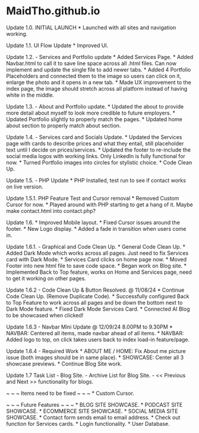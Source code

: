 # MaidTho.github.io

Update 1.0. INITIAL LAUNCH
    * Launched with all sites and navigation working.

Update 1.1. UI Flow Update
    * Improved UI.

Update 1.2. - Services and Portfolio update
    * Added Services Page.
    * Added Navbar.html to call it to save line space across all .html files. Can now implement and update the single file to add newer tabs. 
    * Added 4 Portfolio Placeholders and connected them to the image so users can click on it, enlarge the photo and it opens in a new tab. 
    * Made UX improvement to the index page, the image should stretch across all platform instead of having white in the middle.

Update 1.3. - About and Portfolio update.
    * Updated the about to provide more detail about myself to look more credible to future employers.
    * Updated Portfolio slightly to properly match the pages.
    * Updated home about section to properly match about section.

Update 1.4. - Services card and Socials Update.
    * Updated the Services page with cards to describe prices and what they entail, still placeholder text until I decide on prices/services.
    * Updated the footer to re-include the social media logos with working links. Only LinkedIn is fully functional for now.
    * Turned Portfolio images into circles for stylistic choice.
    * Code Clean Up.

Update 1.5. - PHP Update
    * PHP Installed, test run to see if contact works on live version.

Update 1.5.1. PHP Feature Test and Cursor removal
    * Removed Custom Cursor for now.
    * Played around with PHP starting to get a hang of it. Maybe make contact.html into contact.php?

Update 1.6.
    * Improved Mobile layout.
    * Fixed Cursor issues around the footer.
    * New Logo display.
    * Added a fade in transition when users come in.

Update 1.6.1. - Graphical and Code Clean Up.
    * General Code Clean Up.
    * Added Dark Mode which works across all pages. Just need to fix Services card with Dark Mode.
    * Services Card clicks on home page now.
    * Moved Footer into new html file to save code space.
    * Began work on Blog site.
    * Implemented Back to Top feature, works on Home and Services page, need to get it working on other pages.

Update 1.6.2 - Code Clean Up & Button Resolved.     @ 11/08/24
    * Continue Code Clean Up. (Remove Duplicate Code).
    * Successfully configured Back to Top Feature to work across all pages and be down the bottom next to Dark Mode feature.
    * Fixed Dark Mode Services Card.
    * Connected AI Blog to be showcased when clicked!

Update 1.6.3 - Navbar Mini Update   @   12/09/24    8.00PM to 9.30PM
    * NAVBAR:   Centered all items, made navbar ahead of all items. 
    * NAVBAR:   Added logo to top, on click takes users back to index load-in feature/page.      

Update 1.6.4 - Required Work
    * ABOUT ME / HOME:  Fix About me picture issue (both images should be in same place).
    * SHOWCASE:         Center all 3 showcase previews.
    * Continue Blog Site work.

Update 1.7 Task List
    - Blog Site.
    - Archive List for Blog Site.
    - << Previous and Next >> functionality for blogs.
    
~ ~ ~ Items need to be fixed ~ ~ ~ 
    * Custom Cursor.  

~ ~ ~ Future Features ~ ~ ~
    * BLOG SITE SHOWCASE.
    * PODCAST SITE SHOWCASE.
    * ECOMMERCE SITE SHOWCASE.
    * SOCIAL MEDIA SITE SHOWCASE.
    * Contact form sends email to email address.
    * Check out function for Services cards.
    * Login functionality.
    * User Database.